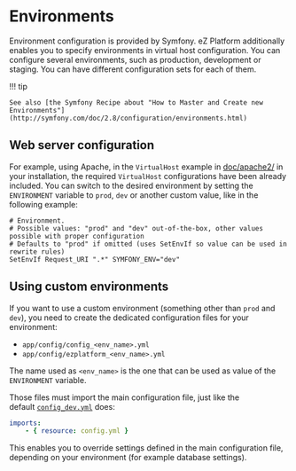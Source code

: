 # Environments

Environment configuration is provided by Symfony. eZ Platform additionally enables you to specify environments in virtual host configuration.
You can configure several environments, such as production, development or staging. You can have different configuration sets for each of them.

!!! tip

    See also [the Symfony Recipe about "How to Master and Create new Environments"](http://symfony.com/doc/2.8/configuration/environments.html)

## Web server configuration

For example, using Apache, in the `VirtualHost` example in [doc/apache2/](https://github.com/ezsystems/ezplatform/tree/v1.13.5/doc/apache2) in your installation, the required `VirtualHost` configurations have been already included. You can switch to the desired environment by setting the `ENVIRONMENT` variable to `prod`, `dev` or another custom value, like in the following example:

```
# Environment.
# Possible values: "prod" and "dev" out-of-the-box, other values possible with proper configuration
# Defaults to "prod" if omitted (uses SetEnvIf so value can be used in rewrite rules)
SetEnvIf Request_URI ".*" SYMFONY_ENV="dev"
```

## Using custom environments

If you want to use a custom environment (something other than `prod` and `dev`), you need to create the dedicated configuration files for your environment:

- `app/config/config_<env_name>.yml`
- `app/config/ezplatform_<env_name>.yml`

The name used as `<env_name>` is the one that can be used as value of the `ENVIRONMENT` variable.

Those files must import the main configuration file, just like the default [`config_dev.yml`](https://github.com/ezsystems/ezpublish-community/blob/master/ezpublish/config/config_dev.yml) does:

``` yaml
imports:
    - { resource: config.yml }
```

This enables you to override settings defined in the main configuration file, depending on your environment (for example database settings).
